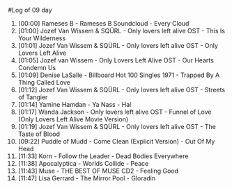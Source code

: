 #Log of 09 day

1. [00:00] Rameses B - Rameses B Soundcloud - Every Cloud
1. [01:00] Jozef Van Wissem & SQÜRL - Only lovers left alive OST - This Is Your Wilderness
1. [01:01] Jozef Van Wissem & SQÜRL - Only lovers left alive OST - Only Lovers Left Alive
1. [01:05] Jozef van Wissem - Only Lovers Left Alive OST - Our Hearts Condemn Us
1. [01:09] Denise LaSalle - Billboard Hot 100 Singles 1971 - Trapped By A Thing Called Love
1. [01:12] Jozef Van Wissem & SQÜRL - Only lovers left alive OST - Streets of Tangier
1. [01:14] Yamine Hamdan - Ya Nass - Hal
1. [01:17] Wanda Jackson - Only lovers left alive OST - Funnel of Love (Only Lovers Left Alive Movie Version)
1. [01:19] Jozef Van Wissem & SQÜRL - Only lovers left alive OST - The Taste of Blood
1. [09:22] Puddle of Mudd - Come Clean (Explicit Version) - Out Of My Head
1. [11:33] Korn - Follow the Leader - Dead Bodies Everywhere
1. [11:38] Apocalyptica - Worlds Collide - Peace
1. [11:43] Muse - THE BEST OF MUSE CD2 - Feeling Good
1. [11:47] Lisa Gerrard - The Mirror Pool - Gloradin

